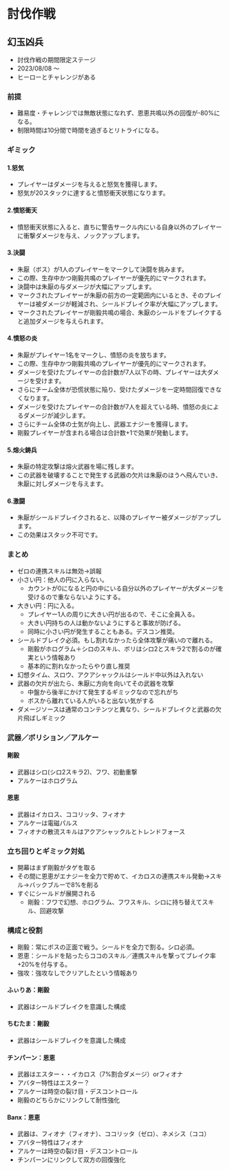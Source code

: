 # 討伐作戦

## 幻玉凶兵

* 討伐作戦の期間限定ステージ
* 2023/08/08 ～
* ヒーローとチャレンジがある

### 前提
* 難易度・チャレンジでは無敵状態になれず、恩恵共鳴以外の回復が-80%になる。
* 制限時間は10分間で時間を過ぎるとリトライになる。

### ギミック
#### 1.怒気
* プレイヤーはダメージを与えると怒気を獲得します。
* 怒気が20スタックに達すると憤怒衝天状態になります。

#### 2.憤怒衝天
* 憤怒衝天状態に入ると、直ちに警告サークル内にいる自身以外のプレイヤーに衝撃ダメージを与え、ノックアップします。

#### 3.決闘
* 朱厭（ボス）が1人のプレイヤーをマークして決闘を挑みます。
* この際、生存中かつ剛毅共鳴のプレイヤーが優先的にマークされます。
* 決闘中は朱厭の与ダメージが大幅にアップします。
* マークされたプレイヤーが朱厭の前方の一定範囲内にいるとき、そのプレイヤーは被ダメージが軽減され、シールドブレイク率が大幅にアップします。
* マークされたプレイヤーが剛毅共鳴の場合、朱厭のシールドをブレイクすると追加ダメージを与えられます。

#### 4.憤怒の炎
* 朱厭がプレイヤー1名をマークし、憤怒の炎を放ちます。
* この際、生存中かつ剛毅共鳴のプレイヤーが優先的にマークされます。
* ダメージを受けたプレイヤーの合計数が7人以下の時、プレイヤーは大ダメージを受けます。
* さらにチーム全体が恐慌状態に陥り、受けたダメージを一定時間回復できなくなります。
* ダメージを受けたプレイヤーの合計数が7人を超えている時、憤怒の炎によるダメージが減少します。
* さらにチーム全体の士気が向上し、武器エナジーを獲得します。
* 剛毅プレイヤーが含まれる場合は合計数+1で効果が発動します。

#### 5.熔火鋳兵
* 朱厭の特定攻撃は熔火武器を場に残します。
* この武器を破壊することで発生する武器の欠片は朱厭のほうへ飛んでいき、朱厭に対しダメージを与えます。

#### 6.激闘
* 朱厭がシールドブレイクされると、以降のプレイヤー被ダメージがアップします。
* この効果はスタック不可です。

### まとめ
* ゼロの連携スキルは無効→誤報
* 小さい円：他人の円に入らない。
  * カウントが0になると円の中にいる自分以外のプレイヤーが大ダメージを受けるので重ならないようにする。
* 大きい円：円に入る。
  * プレイヤー1人の周りに大きい円が出るので、そこに全員入る。
  * 大きい円持ちの人は動かないようにすると事故が防げる。
  * 同時に小さい円が発生することもある。デスコン推奨。
* シールドブレイク必須。もし割れなかったら全体攻撃が痛いので離れる。
  * 剛毅がホログラム＋シロのスキル、ボリはシロ2とスキラ2で割るのが確実という情報あり
  * 基本的に割れなかったらやり直し推奨
* 幻想タイム、スロウ、アクアシャックルはシールド中以外は入れない
* 武器の欠片が出たら、朱厭に方向を向いてその武器を攻撃
  * 中盤から後半にかけて発生するギミックなので忘れがち
  * ボスから離れている人がいると出ない気がする
* ダメージソースは通常のコンテンツと異なり、シールドブレイクと武器の欠片飛ばしギミック

### 武器／ボリション／アルケー
#### 剛毅
* 武器はシロ(シロ2スキラ2)、フワ、初動重撃
* アルケーはホログラム

#### 恩恵
* 武器はイカロス、ココリッタ、フィオナ
* アルケーは電磁パルス
* フィオナの散流スキルはアクアシャックルとトレンドフォース

### 立ち回りとギミック対処
* 開幕はまず剛毅がタゲを取る
* その間に恩恵がエナジーを全力で貯めて、イカロスの連携スキル発動→スキル→バックブルーで8%を削る
* すぐにシールドが展開される
  * 剛毅：フワで幻想、ホログラム、フワスキル、シロに持ち替えてスキル、回避攻撃



### 構成と役割
* 剛毅：常にボスの正面で戦う。シールドを全力で割る。シロ必須。
* 恩恵：シールドを貼ったらココのスキル／連携スキルを撃ってブレイク率+20%を付与する。
* 強攻：強攻なしでクリアしたという情報あり

#### ふぃりあ：剛毅
* 武器はシールドブレイクを意識した構成

#### ちむたま：剛毅
* 武器はシールドブレイクを意識した構成

#### チンパーン：恩恵
* 武器はエスター・・イカロス（7%割合ダメージ）orフィオナ
* アバター特性はエスター？
* アルケーは時空の裂け目・デスコントロール
* 剛毅のどちらかにリンクして耐性強化

#### Banx：恩恵
* 武器は、フィオナ（フィオナ）、ココリッタ（ゼロ）、ネメシス（ココ）
* アバター特性はフィオナ
* アルケーは時空の裂け目・デスコントロール
* チンパーンにリンクして双方の回復強化


